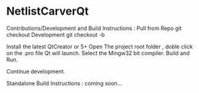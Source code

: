 # NetlistCarverQt

Contributions/Development and Build Instructions :
Pull from Repo 
git checkout Development
git checkout -b <Your branch name>

Install the latest QtCreator or 5+
Open The project root folder , doble click on the .pro file
Qt will launch.
Select the Mingw32 bit compiler.
Build and Run.

Continue development.



Standalone Build Instructions :
coming soon...